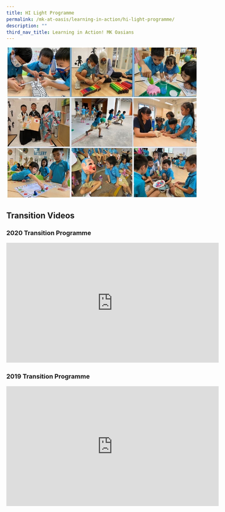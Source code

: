 ```yaml
---
title: HI Light Programme
permalink: /mk-at-oasis/learning-in-action/hi-light-programme/
description: ""
third_nav_title: Learning in Action! MK Oasians
---
```

![](/images/photo%20collage%20hi-light.jpg)

## Transition Videos
### 2020 Transition Programme

<iframe width="560" height="315" src="https://www.youtube.com/embed/1lX4REoRVL4" title="YouTube video player" frameborder="0" allow="accelerometer; autoplay; clipboard-write; encrypted-media; gyroscope; picture-in-picture" allowfullscreen=""></iframe>

### 2019 Transition Programme

<iframe width="560" height="315" src="https://www.youtube.com/embed/CrLfDzH4OVM" title="YouTube video player" frameborder="0" allow="accelerometer; autoplay; clipboard-write; encrypted-media; gyroscope; picture-in-picture" allowfullscreen=""></iframe>